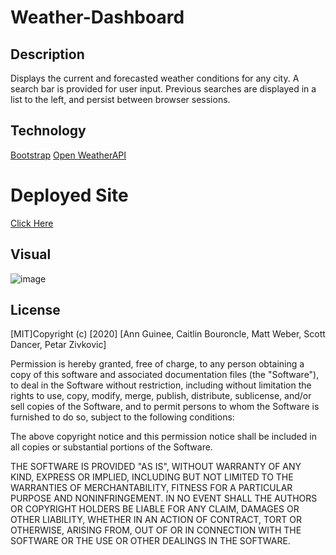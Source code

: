 # Weather-Dashboard
## Description
Displays the current and forecasted weather conditions for any city. A search bar is provided for user input. Previous searches are displayed in a list to the left, and persist between browser sessions.

## Technology
[Bootstrap](https://getbootstrap.com/)
[Open WeatherAPI](https://openweathermap.org/api)

# Deployed Site
[Click Here](https://gnuartemis.github.io/Weather-Dashboard/)

## Visual
![image](https://user-images.githubusercontent.com/69055538/93974056-1cb06f00-fd2a-11ea-93c2-d19a31158a26.png)

## License

[MIT]Copyright (c) [2020] [Ann Guinee, Caitlin Bouroncle, Matt Weber, Scott Dancer, Petar Zivkovic]

Permission is hereby granted, free of charge, to any person obtaining a copy of this software and associated documentation files (the "Software"), to deal in the Software without restriction, including without limitation the rights to use, copy, modify, merge, publish, distribute, sublicense, and/or sell copies of the Software, and to permit persons to whom the Software is furnished to do so, subject to the following conditions:

The above copyright notice and this permission notice shall be included in all copies or substantial portions of the Software.

THE SOFTWARE IS PROVIDED "AS IS", WITHOUT WARRANTY OF ANY KIND, EXPRESS OR IMPLIED, INCLUDING BUT NOT LIMITED TO THE WARRANTIES OF MERCHANTABILITY, FITNESS FOR A PARTICULAR PURPOSE AND NONINFRINGEMENT. IN NO EVENT SHALL THE AUTHORS OR COPYRIGHT HOLDERS BE LIABLE FOR ANY CLAIM, DAMAGES OR OTHER LIABILITY, WHETHER IN AN ACTION OF CONTRACT, TORT OR OTHERWISE, ARISING FROM, OUT OF OR IN CONNECTION WITH THE SOFTWARE OR THE USE OR OTHER DEALINGS IN THE SOFTWARE.
